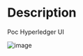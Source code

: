 # Description

Poc Hyperledger UI

![image](https://user-images.githubusercontent.com/1216181/115155382-05e3b800-a080-11eb-8cbe-461a49399fcd.png)

